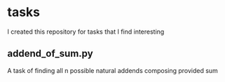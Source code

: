 # tasks
I created this repository for tasks that I find interesting

## addend_of_sum.py
A task of finding all n possible natural addends composing provided sum